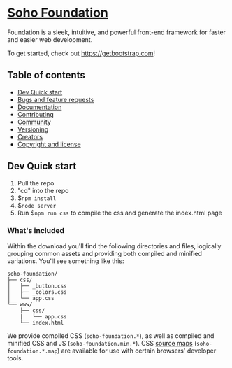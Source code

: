 # [Soho Foundation](https://github.com/hookandloop/soho-foundation)

Foundation is a sleek, intuitive, and powerful front-end framework for faster and easier web development.

To get started, check out <https://getbootstrap.com>!

## Table of contents

- [Dev Quick start](#dev-quick-start)
- [Bugs and feature requests](#bugs-and-feature-requests)
- [Documentation](#documentation)
- [Contributing](#contributing)
- [Community](#community)
- [Versioning](#versioning)
- [Creators](#creators)
- [Copyright and license](#copyright-and-license)

## Dev Quick start
1. Pull the repo
2. "cd" into the repo
3. $`npm install`
4. $`node server`
5. Run $`npm run css` to compile the css and generate the index.html page


### What's included

Within the download you'll find the following directories and files, logically grouping common assets and providing both compiled and minified variations. You'll see something like this:

```
soho-foundation/
├── css/
│   ├── _button.css
│   ├── _colors.css
│   └── app.css
└── www/
    ├── css/
    |   └── app.css
    └── index.html
```

We provide compiled CSS (`soho-foundation.*`), as well as compiled and minified CSS and JS (`soho-foundation.min.*`). CSS [source maps](https://developer.chrome.com/devtools/docs/css-preprocessors) (`soho-foundation.*.map`) are available for use with certain browsers' developer tools.
